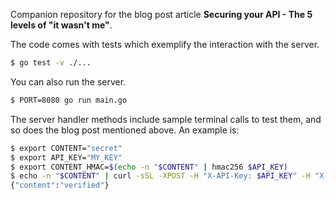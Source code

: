 Companion repository for the blog post article **Securing your API - The 5 levels of "it wasn't me"**.

The code comes with tests which exemplify the interaction with the server.
```bash
$ go test -v ./...
```

You can also run the server.
```bash
$ PORT=8080 go run main.go
```

The server handler methods include sample terminal calls to test them, and so does the blog post mentioned above. An example is:
```bash
$ export CONTENT="secret"
$ export API_KEY="MY_KEY"
$ export CONTENT_HMAC=$(echo -n "$CONTENT" | hmac256 $API_KEY)
$ echo -n "$CONTENT" | curl -sSL -XPOST -H "X-API-Key: $API_KEY" -H "X-HMAC: $CONTENT_HMAC" -d @- localhost:8080/v1/tamperproof
{"content":"verified"}
```